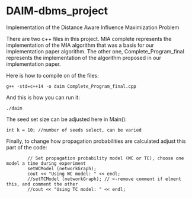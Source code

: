 # DAIM-dbms_project
Implementation of the Distance Aware Influence Maximization Problem

There are two c++ files in this project. MIA complete represents the implementation of the MIA algorithm that was a basis for our implementation paper algorithm. The other one, Complete_Program_final represents the implementation of the algorithm proposed in our implementation paper. 

Here is how to compile on of the files:

```
g++ -std=c++14 -o daim Complete_Program_final.cpp
```

And this is how you can run it:

```
./daim
```
The seed set size can be adjusted here in Main():

```
int k = 10; //number of seeds select, can be varied
```

Finally, to change how propagation probabilities are calculated adjust this part of the code:

```
        // Set propagation probability model (WC or TC), choose one model a time during experiment
        setWCModel (networkGraph);
        cout << "Using WC model: " << endl;
        //setTCModel (networkGraph); // <-remove comment if elment this, and comment the other
        //cout << "Using TC model: " << endl;
```
